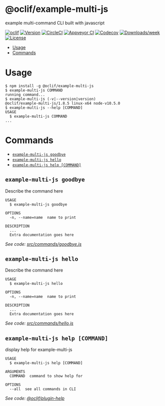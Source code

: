 @oclif/example-multi-js
=======================

example multi-command CLI built with javascript

[![oclif](https://img.shields.io/badge/cli-oclif-brightgreen.svg)](https://oclif.io)
[![Version](https://img.shields.io/npm/v/@oclif/example-multi-js.svg)](https://npmjs.org/package/@oclif/example-multi-js)
[![CircleCI](https://circleci.com/gh/oclif/example-multi-js/tree/master.svg?style=shield)](https://circleci.com/gh/oclif/example-multi-js/tree/master)
[![Appveyor CI](https://ci.appveyor.com/api/projects/status/github/oclif/example-multi-js?branch=master&svg=true)](https://ci.appveyor.com/project/oclif/example-multi-js/branch/master)
[![Codecov](https://codecov.io/gh/oclif/example-multi-js/branch/master/graph/badge.svg)](https://codecov.io/gh/oclif/example-multi-js)
[![Downloads/week](https://img.shields.io/npm/dw/@oclif/example-multi-js.svg)](https://npmjs.org/package/@oclif/example-multi-js)
[![License](https://img.shields.io/npm/l/@oclif/example-multi-js.svg)](https://github.com/oclif/example-multi-js/blob/master/package.json)

<!-- toc -->
* [Usage](#usage)
* [Commands](#commands)
<!-- tocstop -->
# Usage
<!-- usage -->
```sh-session
$ npm install -g @oclif/example-multi-js
$ example-multi-js COMMAND
running command...
$ example-multi-js (-v|--version|version)
@oclif/example-multi-js/1.8.5 linux-x64 node-v10.5.0
$ example-multi-js --help [COMMAND]
USAGE
  $ example-multi-js COMMAND
...
```
<!-- usagestop -->
# Commands
<!-- commands -->
* [`example-multi-js goodbye`](#example-multi-js-goodbye)
* [`example-multi-js hello`](#example-multi-js-hello)
* [`example-multi-js help [COMMAND]`](#example-multi-js-help-command)

## `example-multi-js goodbye`

Describe the command here

```
USAGE
  $ example-multi-js goodbye

OPTIONS
  -n, --name=name  name to print

DESCRIPTION
  ...
  Extra documentation goes here
```

_See code: [src/commands/goodbye.js](https://github.com/oclif/example-multi-js/blob/v1.8.5/src/commands/goodbye.js)_

## `example-multi-js hello`

Describe the command here

```
USAGE
  $ example-multi-js hello

OPTIONS
  -n, --name=name  name to print

DESCRIPTION
  ...
  Extra documentation goes here
```

_See code: [src/commands/hello.js](https://github.com/oclif/example-multi-js/blob/v1.8.5/src/commands/hello.js)_

## `example-multi-js help [COMMAND]`

display help for example-multi-js

```
USAGE
  $ example-multi-js help [COMMAND]

ARGUMENTS
  COMMAND  command to show help for

OPTIONS
  --all  see all commands in CLI
```

_See code: [@oclif/plugin-help](https://github.com/oclif/plugin-help/blob/v2.0.5/src/commands/help.ts)_
<!-- commandsstop -->
